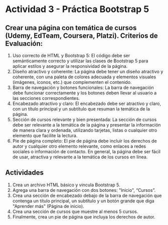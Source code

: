 # Actividad 3 - Práctica Bootstrap 5

## Crear una página con temática de cursos (Udemy, EdTeam, Coursera, Platzi). Criterios de Evaluación:

1. Uso correcto de HTML y Bootstrap 5: El código debe ser semánticamente correcto y utilizar
   las clases de Bootstrap 5 para aplicar estilos y asegurar la responsividad de la página.
2. Diseño atractivo y coherente: La página debe tener un diseño atractivo y coherente, con una
   paleta de colores adecuada y elementos visuales (imágenes, iconos, etc.) que complementen
   el contenido.
3. Barra de navegación y botones funcionales: La barra de navegación debe funcionar
   correctamente y los botones deben llevar al usuario a las secciones correspondientes.
4. Encabezado atractivo y claro: El encabezado debe ser atractivo y claro, con un título
   principal y un subtítulo que resuman la temática de la página.
5. Sección de cursos relevante y bien presentada: La sección de cursos debe ser relevante a la
   temática de la página y presentar la información de manera clara y ordenada, utilizando
   tarjetas, listas o cualquier otro elemento que facilite la lectura.
6. Pie de página completo: El pie de página debe incluir los derechos de autor y cualquier otro
   elemento relevante, como enlaces a redes sociales o información de contacto. En general, la página debe ser fácil de usar, atractiva y relevante a la temática de los cursos en
   línea.

## Actividades

1. Crea un archivo HTML básico y vincula Bootstrap 5.
2. Agrega una barra de navegación con dos botones: "Inicio", “Cursos”.
3. Crea una sección de encabezado debajo de la barra de navegación que contenga un título
   principal, un subtítulo y un botón grande que diga "Aprender más" (Página de inicio).
4. Crea una sección de cursos que muestre al menos 5 cursos.
5. Finalmente, crea un pie de página que incluya los derechos de autor.
